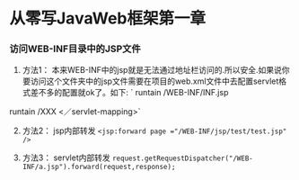 # 从零写JavaWeb框架第一章

### 访问WEB-INF目录中的JSP文件

1. 方法1：
本来WEB-INF中的jsp就是无法通过地址栏访问的.所以安全.如果说你要访问这个文件夹中的jsp文件需要在项目的web.xml文件中去配置servlet格式差不多的配置就ok了。如下:
`<servlet>
 <servlet-name>runtain</servlet-name>
 <jsp-file>/WEB-INF/INF.jsp</jsp-file>
 </servlet>
 <servlet-mapping>
 <servlet-name>runtain</servlet-name>
 <url-pattern>/XXX</url-pattern>
 <／servlet-mapping>`

2. 方法2：
    jsp内部转发
   `<jsp:forward page ="/WEB-INF/jsp/test/test.jsp" />`

3. 方法3：
 servlet内部转发
`request.getRequestDispatcher("/WEB-INF/a.jsp").forward(request,response);`
